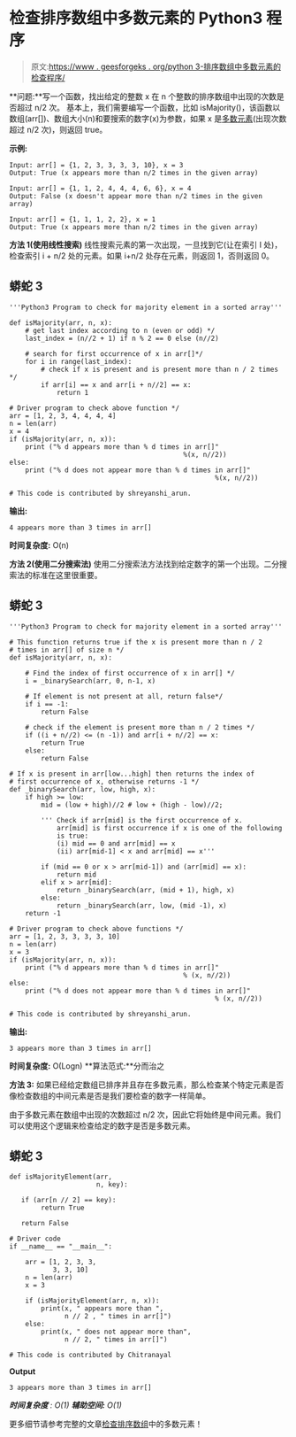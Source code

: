 # 检查排序数组中多数元素的 Python3 程序

> 原文:[https://www . geesforgeks . org/python 3-排序数组中多数元素的检查程序/](https://www.geeksforgeeks.org/python3-program-for-check-for-majority-element-in-a-sorted-array/)

**问题:**写一个函数，找出给定的整数 x 在 n 个整数的排序数组中出现的次数是否超过 n/2 次。
基本上，我们需要编写一个函数，比如 isMajority()，该函数以数组(arr[])、数组大小(n)和要搜索的数字(x)为参数，如果 x 是[多数元素](https://www.geeksforgeeks.org/majority-element/)(出现次数超过 n/2 次)，则返回 true。

**示例:**

```
Input: arr[] = {1, 2, 3, 3, 3, 3, 10}, x = 3
Output: True (x appears more than n/2 times in the given array)

Input: arr[] = {1, 1, 2, 4, 4, 4, 6, 6}, x = 4
Output: False (x doesn't appear more than n/2 times in the given array)

Input: arr[] = {1, 1, 1, 2, 2}, x = 1
Output: True (x appears more than n/2 times in the given array)
```

**方法 1(使用线性搜索)**
线性搜索元素的第一次出现，一旦找到它(让在索引 I 处)，检查索引 i + n/2 处的元素。如果 i+n/2 处存在元素，则返回 1，否则返回 0。

## 蟒蛇 3

```
'''Python3 Program to check for majority element in a sorted array'''

def isMajority(arr, n, x):
    # get last index according to n (even or odd) */
    last_index = (n//2 + 1) if n % 2 == 0 else (n//2)

    # search for first occurrence of x in arr[]*/
    for i in range(last_index):
        # check if x is present and is present more than n / 2 times */
        if arr[i] == x and arr[i + n//2] == x:
            return 1

# Driver program to check above function */
arr = [1, 2, 3, 4, 4, 4, 4]
n = len(arr)
x = 4
if (isMajority(arr, n, x)):
    print ("% d appears more than % d times in arr[]"
                                            %(x, n//2))
else:
    print ("% d does not appear more than % d times in arr[]"
                                                    %(x, n//2))

# This code is contributed by shreyanshi_arun.
```

**输出:**

```
4 appears more than 3 times in arr[]
```

**时间复杂度:** O(n)

**方法 2(使用二分搜索法)**
使用二分搜索法方法找到给定数字的第一个出现。二分搜索法的标准在这里很重要。

## 蟒蛇 3

```
'''Python3 Program to check for majority element in a sorted array'''

# This function returns true if the x is present more than n / 2
# times in arr[] of size n */
def isMajority(arr, n, x):

    # Find the index of first occurrence of x in arr[] */
    i = _binarySearch(arr, 0, n-1, x)

    # If element is not present at all, return false*/
    if i == -1:
        return False

    # check if the element is present more than n / 2 times */
    if ((i + n//2) <= (n -1)) and arr[i + n//2] == x:
        return True
    else:
        return False

# If x is present in arr[low...high] then returns the index of
# first occurrence of x, otherwise returns -1 */
def _binarySearch(arr, low, high, x):
    if high >= low:
        mid = (low + high)//2 # low + (high - low)//2;

        ''' Check if arr[mid] is the first occurrence of x.
            arr[mid] is first occurrence if x is one of the following
            is true:
            (i) mid == 0 and arr[mid] == x
            (ii) arr[mid-1] < x and arr[mid] == x'''

        if (mid == 0 or x > arr[mid-1]) and (arr[mid] == x):
            return mid
        elif x > arr[mid]:
            return _binarySearch(arr, (mid + 1), high, x)
        else:
            return _binarySearch(arr, low, (mid -1), x)
    return -1

# Driver program to check above functions */
arr = [1, 2, 3, 3, 3, 3, 10]
n = len(arr)
x = 3
if (isMajority(arr, n, x)):
    print ("% d appears more than % d times in arr[]"
                                            % (x, n//2))
else:
    print ("% d does not appear more than % d times in arr[]"
                                                    % (x, n//2))

# This code is contributed by shreyanshi_arun.
```

**输出:**

```
3 appears more than 3 times in arr[]
```

**时间复杂度:** O(Logn)
**算法范式:**分而治之

**方法 3:** 如果已经给定数组已排序并且存在多数元素，那么检查某个特定元素是否像检查数组的中间元素是否是我们要检查的数字一样简单。

由于多数元素在数组中出现的次数超过 n/2 次，因此它将始终是中间元素。我们可以使用这个逻辑来检查给定的数字是否是多数元素。

## 蟒蛇 3

```
def isMajorityElement(arr, 
                      n, key):

   if (arr[n // 2] == key):
        return True

   return False

# Driver code 
if __name__ == "__main__":

    arr = [1, 2, 3, 3,
           3, 3, 10]
    n = len(arr)
    x = 3

    if (isMajorityElement(arr, n, x)):
        print(x, " appears more than ", 
              n // 2 , " times in arr[]")
    else:
        print(x, " does not appear more than", 
              n // 2, " times in arr[]")

# This code is contributed by Chitranayal
```

**Output**

```
3 appears more than 3 times in arr[]
```

***时间复杂度** : O(1)*
***辅助空间:** O(1)*

更多细节请参考完整的文章[检查排序数组](https://www.geeksforgeeks.org/check-for-majority-element-in-a-sorted-array/)中的多数元素！